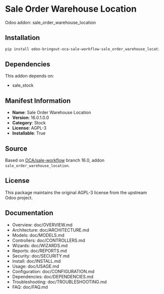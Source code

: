 # Sale Order Warehouse Location

Odoo addon: sale_order_warehouse_location

## Installation

```bash
pip install odoo-bringout-oca-sale-workflow-sale_order_warehouse_location
```

## Dependencies

This addon depends on:
- sale_stock

## Manifest Information

- **Name**: Sale Order Warehouse Location
- **Version**: 16.0.1.0.0
- **Category**: Stock
- **License**: AGPL-3
- **Installable**: True

## Source

Based on [OCA/sale-workflow](https://github.com/OCA/sale-workflow) branch 16.0, addon `sale_order_warehouse_location`.

## License

This package maintains the original AGPL-3 license from the upstream Odoo project.

## Documentation

- Overview: doc/OVERVIEW.md
- Architecture: doc/ARCHITECTURE.md
- Models: doc/MODELS.md
- Controllers: doc/CONTROLLERS.md
- Wizards: doc/WIZARDS.md
- Reports: doc/REPORTS.md
- Security: doc/SECURITY.md
- Install: doc/INSTALL.md
- Usage: doc/USAGE.md
- Configuration: doc/CONFIGURATION.md
- Dependencies: doc/DEPENDENCIES.md
- Troubleshooting: doc/TROUBLESHOOTING.md
- FAQ: doc/FAQ.md
